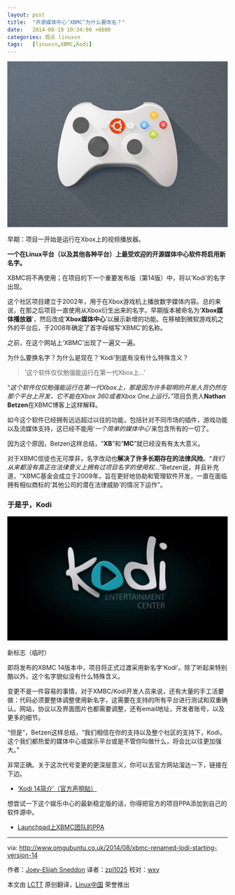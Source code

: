 ```yaml
---
layout: post
title:	"开源媒体中心‘XBMC’为什么要改名？"
date:	2014-08-10 10:34:00 +0800 
categories:	观点 linuxcn 
tags:	[linuxcn,XBMC,Kodi]
---
```



![Beginnings: the project began life as an Xbox video player](/Asserts/Images/album/201408/09/173544ljekiykbyvb277zc.png)


早期：项目一开始是运行在Xbox上的视频播放器。


**一个在Linux平台（以及其他各种平台）上最受欢迎的开源媒体中心软件将启用新名字。**


XBMC将不再使用；在项目的下一个重要发布版（第14版）中，将以‘Kodi’的名字出现。


这个社区项目建立于2002年，用于在Xbox游戏机上播放数字媒体内容。总的来说，在那之后项目一直使用从Xbox衍生出来的名字。早期版本被命名为‘**Xbox媒体播放器**’，然后改成‘**Xbox媒体中心**’以展示新增的功能。在移植到微软游戏机之外的平台后，于2008年确定了首字母缩写‘XBMC’的名称。


之前，在这个网站上‘XBMC’出现了一遍又一遍。


为什么要换名字？为什么是现在？‘Kodi’到底有没有什么特殊含义？



> 
> ‘这个软件仅仅勉强能运行在第一代Xbox上...’
> 
> 
> 


“*这个软件仅仅勉强能运行在第一代Xbox上，那是因为许多聪明的开发人员仍然在那个平台上开发，它不能在Xbox 360或者Xbox One上运行。*”项目负责人**Nathan Betzen**在XBMC博客上这样解释。


如今这个软件已经拥有远远超过以往的功能，包括针对不同市场的插件，游戏功能以及流媒体支持，这已经不能用‘*一个简单的媒体中心*’来包含所有的一切了。


因为这个原因，Betzen这样总结，“**XB**”和“**MC**”就已经没有有太大意义。


对于XBMC信徒也无可厚非，名字改动也**解决了许多长期存在的法律风险**。“*我们从来都没有真正在法律意义上拥有过项目名字的使用权...*”Betzen说，并且补充道，“XBMC基金会成立于2009年，旨在更好地协助和管理软件开发，一直在面临拥有相似商标的‘其他公司的潜在法律威胁’的情况下运作”。


### 于是乎，Kodi


![The (temporary) new logo](/Asserts/Images/album/201408/09/173545drkp6uk7z70e8e2p.jpg)


新标志（临时）


即将发布的XBMC 14版本中，项目将正式过渡采用新名字‘Kodi’。除了听起来特别酷以外，这个名字貌似没有什么特殊含义。


变更不是一件容易的事情，对于XMBC/Kodi开发人员来说，还有大量的手工活要做：代码必须要整体调整使用新名字，这需要在支持的所有平台进行测试和双重确认。网站，协议以及界面图片也都需要调整，还有email地址，开发者账号，以及更多的细节。


“但是”，Betzen这样总结，“我们相信在你的支持以及整个社区的支持下，Kodi，这个我们都热爱的媒体中心或娱乐平台或是不管你叫做什么，将会比以往更加强大。”


非常正确。关于这次代号变更的更深层意义，你可以去官方网站溜达一下，链接在下边。


* [‘Kodi 14简介′（官方声明贴）](http://xbmc.org/introducing-kodi-14/)


想尝试一下这个娱乐中心的最新稳定版的话，你得把官方的项目PPA添加到自己的软件源中。


* [Launchpad上XBMC团队的PPA](https://launchpad.net/%7Eteam-xbmc/+archive/ppa)




---


via: <http://www.omgubuntu.co.uk/2014/08/xbmc-renamed-lodi-starting-version-14>


作者：[Joey-Elijah Sneddon](https://plus.google.com/117485690627814051450/?rel=author) 译者：[zpl1025](https://github.com/zpl1025) 校对：[wxy](https://github.com/wxy)


本文由 [LCTT](https://github.com/LCTT/TranslateProject) 原创翻译，[Linux中国](http://linux.cn/) 荣誉推出
